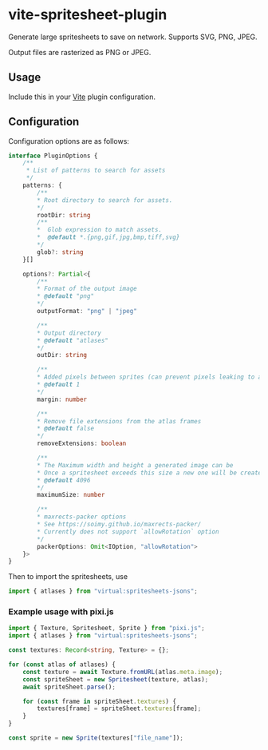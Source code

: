 # vite-spritesheet-plugin
Generate large spritesheets to save on network.
Supports SVG, PNG, JPEG.

Output files are rasterized as PNG or JPEG.

## Usage
Include this in your [Vite](https://vitejs.dev) plugin configuration.

## Configuration
Configuration options are as follows:

```ts
interface PluginOptions {
    /**
     * List of patterns to search for assets
     */
    patterns: {
        /**
        * Root directory to search for assets.
        */
        rootDir: string
        /**
        *  Glob expression to match assets.
        *  @default *.{png,gif,jpg,bmp,tiff,svg}
        */
        glob?: string
    }[]

    options?: Partial<{
        /**
        * Format of the output image
        * @default "png"
        */
        outputFormat: "png" | "jpeg"

        /**
        * Output directory
        * @default "atlases"
        */
        outDir: string

        /**
        * Added pixels between sprites (can prevent pixels leaking to adjacent sprite)
        * @default 1
        */
        margin: number

        /**
        * Remove file extensions from the atlas frames
        * @default false
        */
        removeExtensions: boolean

        /**
        * The Maximum width and height a generated image can be
        * Once a spritesheet exceeds this size a new one will be created
        * @default 4096
        */
        maximumSize: number

        /**
        * maxrects-packer options
        * See https://soimy.github.io/maxrects-packer/
        * Currently does not support `allowRotation` option
        */
        packerOptions: Omit<IOption, "allowRotation">
    }>
}
```
Then to import the spritesheets, use
```ts
import { atlases } from "virtual:spritesheets-jsons";
```

### Example usage with pixi.js
```ts
import { Texture, Spritesheet, Sprite } from "pixi.js";
import { atlases } from "virtual:spritesheets-jsons";

const textures: Record<string, Texture> = {};

for (const atlas of atlases) {
    const texture = await Texture.fromURL(atlas.meta.image);
    const spriteSheet = new Spritesheet(texture, atlas);
    await spriteSheet.parse();

    for (const frame in spriteSheet.textures) {
        textures[frame] = spriteSheet.textures[frame];
    }
}

const sprite = new Sprite(textures["file_name"]);

```

